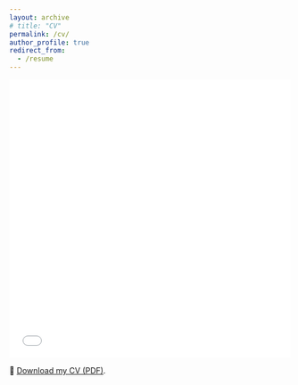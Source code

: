 ```yaml
---
layout: archive
# title: "CV"
permalink: /cv/
author_profile: true
redirect_from:
  - /resume
---
```


<iframe src="/_pages/CV_Harshith_GOWRACHARI.pdf" width="100%" height="500" frameborder="no" border="0" marginwidth="0" marginheight="0"></iframe>


📄 [Download my CV (PDF)](/_pages/CV_Harshith_GOWRACHARI.pdf).
